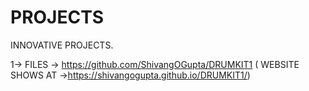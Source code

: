 # PROJECTS
INNOVATIVE PROJECTS.

1-> FILES -> https://github.com/ShivangOGupta/DRUMKIT1 ( WEBSITE SHOWS AT ->https://shivangogupta.github.io/DRUMKIT1/)
